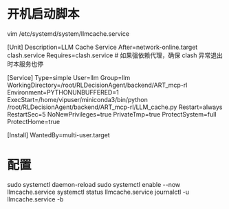 # 开机启动脚本
vim /etc/systemd/system/llmcache.service

[Unit]
Description=LLM Cache Service
After=network-online.target clash.service
Requires=clash.service    # 如果强依赖代理，确保 clash 异常退出时本服务也停

[Service]
Type=simple
User=llm
Group=llm
WorkingDirectory=/root/RLDecisionAgent/backend/ART_mcp-rl
Environment=PYTHONUNBUFFERED=1
ExecStart=/home/vipuser/miniconda3/bin/python /root/RLDecisionAgent/backend/ART_mcp-rl/LLM_cache.py
Restart=always
RestartSec=5
NoNewPrivileges=true
PrivateTmp=true
ProtectSystem=full
ProtectHome=true

[Install]
WantedBy=multi-user.target


# 配置
sudo systemctl daemon-reload
sudo systemctl enable --now llmcache.service
systemctl status llmcache.service
journalctl -u llmcache.service -b